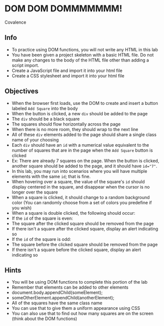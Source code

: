 # DOM DOM DOMMMMMMM!
Covalence
## Info
* To practice using DOM functions, you will not write any HTML in this
lab
* You have been given a project skeleton with a basic HTML file. Do
not make any changes to the body of the HTML file other than adding a
script import.
* Create a JavaScript file and import it into your html file
* Create a CSS stylesheet and import it into your html file
## Objectives
* When the browser first loads, use the DOM to create and insert a
button labeled `Add Square` into the body
* When the button is clicked, a new `div` should be added to the page
 * The `div` should be a black square
 * The squares should flow horizontally across the page
 * When there is no more room, they should wrap to the next
line
 * All of these `div` elements added to the page should share a
single class name of your choosing
 * Each `div` should have an `id` with a numerical value equivalent
to the number of squares that are in the page when the `Add Square`
button is clicked
 * Ex: There are already 7 squares on the page. When the button
is clicked, another square should be added to the page, and it should
have `id="7"`.
 * In this lab, you may run into scenarios where you will have
multiple elements with the same `id`; that is fine.
 * When hovering over a square, the value of the square's `id`
should display centered in the square, and disappear when the cursor
is no longer over the square
 * When a square is clicked, it should change to a random
background color (You can randomly choose from a set of colors you
predefine if you wish)
 * When a square is double clicked, the following should occur:
 * If the `id` of the square is even:
 * The square after the clicked square should be removed
from the page
 * If there isn't a square after the clicked square,
display an alert indicating so
 * If the `id` of the square is odd:
 * The square before the clicked square should be removed
from the page
 * If there isn't a square before the clicked square,
display an alert indicating so
## Hints
* You will be using DOM functions to complete this portion of the lab
* Remember that elements can be added to other elements
 * document.body.appendChild(someElement);
 * someOtherElement.appendChild(anotherElement);
* All of the squares have the same class name
 * You can use that to give them a uniform appearance using CSS
 * You can also use that to find out how many squares are on the
screen (think about the DOM functions)